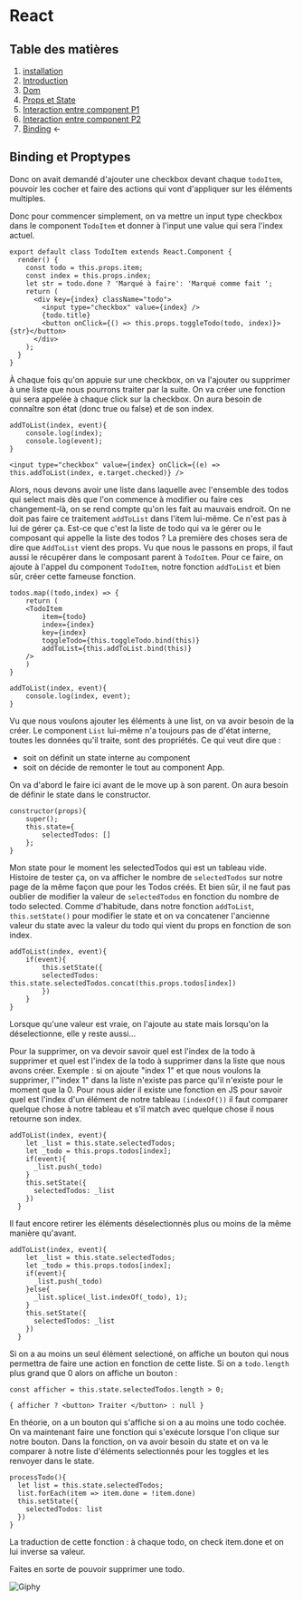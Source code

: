 # React

## Table des matières

1. [installation](./Installation.md) 
2. [Introduction](./introduction.md) 
3. [Dom](./Dom.md) 
4. [Props et State](./PropsEtState.md)
5. [Interaction entre component P1](./InteractionEntreComponentPartie1.md) 
6. [Interaction entre component P2](./InteractionEntreComponentPartie2.md) 
7. [Binding](./Binding.md) ←

## Binding et Proptypes

Donc on avait demandé d'ajouter une checkbox devant chaque `todoItem`, pouvoir les cocher et faire des actions qui vont d'appliquer sur les éléments multiples.

Donc pour commencer simplement, on va mettre un input type checkbox dans le component `TodoItem` et donner à l'input une value qui sera l'index actuel.

```JS
export default class TodoItem extends React.Component {
  render() {
    const todo = this.props.item;
    const index = this.props.index;
    let str = todo.done ? 'Marqué à faire': 'Marqué comme fait ';
    return (
      <div key={index} className="todo">
        <input type="checkbox" value={index} />
        {todo.title}
        <button onClick={() => this.props.toggleTodo(todo, index)}>{str}</button>
      </div>
    );
  }
}
```

À chaque fois qu'on appuie sur une checkbox, on va l'ajouter ou supprimer à une liste que nous pourrons traiter par la suite. On va créer une fonction qui sera appelée à chaque click sur la checkbox. On aura besoin de connaître son état (donc true ou false) et de son index.

```JS
addToList(index, event){
    console.log(index);
    console.log(event);
}

<input type="checkbox" value={index} onClick={(e) => this.addToList(index, e.target.checked)} />
```

Alors, nous devons avoir une liste dans laquelle avec l'ensemble des todos qui select mais dès que l'on commence à modifier ou faire ces changement-là, on se rend compte qu'on les fait au mauvais endroit. On ne doit pas faire ce traitement `addToList` dans l'item lui-même. Ce n'est pas à lui de gérer ça. Est-ce que c'est la liste de todo qui va le gérer ou le composant qui appelle la liste des todos ? La première des choses sera de dire que `AddToList` vient des props. Vu que nous le passons en props, il faut aussi le récupérer dans le composant parent à `TodoItem`. Pour ce faire, on ajoute à l'appel du component `TodoItem`, notre fonction `addToList` et bien sûr, créer cette fameuse fonction.

```JS
todos.map((todo,index) => {
    return (
    <TodoItem 
        item={todo} 
        index={index} 
        key={index} 
        toggleTodo={this.toggleTodo.bind(this)} 
        addToList={this.addToList.bind(this)} 
    />
    )
}

addToList(index, event){
    console.log(index, event);
}
```

Vu que nous voulons ajouter les éléments à une list, on va avoir besoin de la créer. Le component `List` lui-même n'a toujours pas de d'état interne, toutes les données qu'il traite, sont des propriétés. Ce qui veut dire que :
- soit on définit un state interne au component 
- soit on décide de remonter le tout au component App. 

On va d'abord le faire ici avant de le move up à son parent. On aura besoin de définir le state dans le constructor.

```JS
constructor(props){
    super();
    this.state={
        selectedTodos: []
    };
}
```

Mon state pour le moment les selectedTodos qui est un tableau vide. Histoire de tester ça, on va afficher le nombre de `selectedTodos` sur notre page de la même façon que pour les Todos créés. Et bien sûr, il ne faut pas oublier de modifier la valeur de `selectedTodos` en fonction du nombre de todo selected. Comme d'habitude, dans notre fonction `addToList`, `this.setState()` pour modifier le state et on va concatener l'ancienne valeur du state avec la valeur du todo qui vient du props en fonction de son index.

```JS
addToList(index, event){
    if(event){
        this.setState({
        selectedTodos: this.state.selectedTodos.concat(this.props.todos[index])
        })
    }
}
```

Lorsque qu'une valeur est vraie, on l'ajoute au state mais lorsqu'on la déselectionne, elle y reste aussi... 

Pour la supprimer, on va devoir savoir quel est l'index de la todo à supprimer et quel est l'index de la todo à supprimer dans la liste que nous avons créer. 
Exemple : si on ajoute "index 1" et que nous voulons la supprimer, l'"index 1" dans la liste n'existe pas parce qu'il n'existe pour le moment que la 0. Pour nous aider il existe une fonction en JS pour savoir quel est l'index d'un élément de notre tableau `(indexOf())` il faut comparer quelque chose à notre tableau et s'il match avec quelque chose il nous retourne son index.

```JS
addToList(index, event){
    let _list = this.state.selectedTodos;
    let _todo = this.props.todos[index];
    if(event){
      _list.push(_todo)
    }
    this.setState({
      selectedTodos: _list
    })
  }
```

Il faut encore retirer les éléments déselectionnés plus ou moins de la même manière qu'avant.

```JS
addToList(index, event){
    let _list = this.state.selectedTodos;
    let _todo = this.props.todos[index];
    if(event){
      _list.push(_todo)
    }else{
      _list.splice(_list.indexOf(_todo), 1);
    }
    this.setState({
      selectedTodos: _list
    })
  }
```
Si on a au moins un seul élément selectioné, on affiche un bouton qui nous permettra de faire une action en fonction de cette liste. Si on a `todo.length` plus grand que 0 alors on affiche un bouton :

```JS
const afficher = this.state.selectedTodos.length > 0;

{ afficher ? <button> Traiter </button> : null }
```

En théorie, on a un bouton qui s'affiche si on a au moins une todo cochée. On va maintenant faire une fonction qui s'exécute lorsque l'on clique sur notre bouton. Dans la fonction, on va avoir besoin du state et on va le comparer à notre liste d'éléments selectionnés pour les toggles et les renvoyer dans le state.

```JS
processTodo(){
  let list = this.state.selectedTodos;
  list.forEach(item => item.done = !item.done)
  this.setState({
    selectedTodos: list
  })
}
```

La traduction de cette fonction : à chaque todo, on check item.done et on lui inverse sa valeur.

Faites en sorte de pouvoir supprimer une todo.

![Giphy](https://media.giphy.com/media/xT9IgCeofc0uGTBNYI/giphy.gif)
